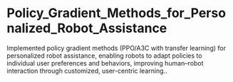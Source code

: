 # Policy_Gradient_Methods_for_Personalized_Robot_Assistance
Implemented policy gradient methods (PPO/A3C with transfer learning) for personalized robot assistance, enabling robots to adapt policies to individual user preferences and behaviors, improving human–robot interaction through customized, user-centric learning..
